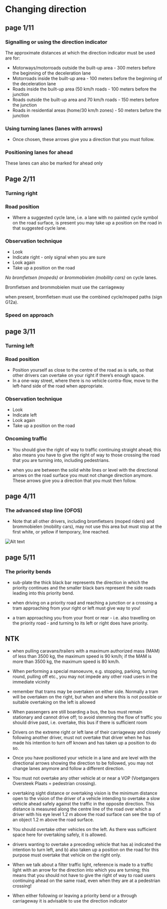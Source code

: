 # Changing direction

## **page 1/11**

### Signalling or using the direction indicator

The approximate distances at which the direction indicator must be used are for:

- Motorways/motorroads outside the built-up area - 300 meters before the beginning of the deceleration lane
- Motorroads inside the built-up area - 100 meters before the beginning of the deceleration lane
- Roads inside the built-up area (50 km/h roads - 100 meters before the junction
- Roads outside the built-up area and 70 km/h roads - 150 meters before the junction
- Roads in residential areas (home/30 km/h zones) - 50 meters before the junction

### Using turning lanes (lanes with arrows)

- Once chosen, these arrows give you a direction that you must follow.

### Positioning lanes for ahead

These lanes can also be marked for ahead only

## **Page 2/11**

### Turning right

### Road position

- Where a suggested cycle lane, i.e. a lane with no painted cycle symbol on the road surface, is present you may take up a position on the road in that suggested cycle lane.

### Observation technique

- Look
- Indicate right - only signal when you are sure
- Look again
- Take up a position on the road

_No bromfietsen (mopeds) or brommobielen (mobility cars)_ on cycle lanes.

Bromfietsen and brommobielen must use the carriageway

when present, bromfietsen must use the combined cycle/moped paths (sign G12a).

### Speed on approach

## **page 3/11**

### Turning left

### Road position

- Position yourself as close to the centre of the road as is safe, so that other drivers can overtake on your right if there’s enough space.
- In a one-way street, where there is no vehicle contra-flow, move to the left-hand side of the road when appropriate.

### Observation technique

- Look
- Indicate left
- Look again
- Take up a position on the road

### Oncoming traffic

- You should give the right of way to traffic continuing straight ahead; this also means you have to give the right of way to those crossing the road that you are turning into, including pedestrians.

- when you are between the solid white lines or level with the directional arrows on the road surface you must not change direction anymore. These arrows give you a direction that you must then follow.

## **page 4/11**

### The advanced stop line (OFOS)

- Note that all other drivers, including bromfietsers (moped riders) and brommobielen (mobility cars), may not use this area but must stop at the first white, or yellow if temporary, line reached.

![Alt text](https://github.com/frhan/study/blob/master/images/h5_11.jpg)

## page 5/11



### The priority bends

- sub-plate the thick black bar represents the direction in which the priority continues and the smaller black bars represent the side roads leading into this priority bend.

- when driving on a priority road and reaching a junction or a crossing a tram approaching from your right or left must give way to you!

- a tram approaching you from your front or rear - i.e. also travelling on the priority road - and turning to its left or right does have priority.

## NTK

- when pulling caravans/trailers with a maximum authorized mass (MAM) of less than 3500 kg, the maximum speed is 90 km/h; if the MAM is more than 3500 kg, the maximum speed is 80 km/h.

- When performing a special manoeuvre, e.g. stopping, parking, turning round, pulling off etc., you may not impede any other road users in the immediate vicinity

- remember that trams may be overtaken on either side. Normally a tram will be overtaken on the right, but when and where this is not possible or suitable overtaking on the left is allowed

- When passengers are still boarding a bus, the bus must remain stationary and cannot drive off; to avoid stemming the flow of traffic you should drive past, i.e. overtake, this bus if there is sufficient room

- Drivers on the extreme right or left lane of their carriageway and closely following another driver, must not overtake that driver when he has made his intention to turn off known and has taken up a position to do so.

- Once you have positioned your vehicle in a lane and are level with the directional arrows showing the direction to be followed, you may not change lanes anymore and follow a different direction. 

- You must not overtake any other vehicle at or near a VOP (Voetgangers Oversteek Plaats = pedestrian crossing). 

- overtaking sight distance or overtaking vision is the minimum distance open to the vision of the driver of a vehicle intending to overtake a slow vehicle ahead safely against the traffic in the opposite direction. This distance is measured along the centre line of the road over which a driver with his eye level 1.2 m above the road surface can see the top of an object 1.2 m above the road surface.

- You should overtake other vehicles on the left. As there was sufficient space here for overtaking safely, it is allowed.

- drivers wanting to overtake a preceding vehicle that has a) indicated the intention to turn left, and b) also taken up a position on the road for this purpose must overtake that vehicle on the right only.

- When we talk about a filter traffic light, reference is made to a traffic light with an arrow for the direction into which you are turning; this means that you should not have to give the right of way to road users continuing ahead on the same road, even when they are at a pedestrian crossing!

- When either following or leaving a priority bend or a through carriageway it is advisable to use the direction indicator